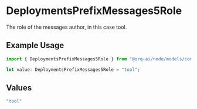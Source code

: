 # DeploymentsPrefixMessages5Role

The role of the messages author, in this case tool.

## Example Usage

```typescript
import { DeploymentsPrefixMessages5Role } from "@orq-ai/node/models/components";

let value: DeploymentsPrefixMessages5Role = "tool";
```

## Values

```typescript
"tool"
```